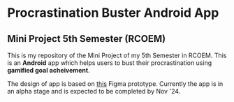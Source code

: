 # Procrastination Buster Android App
## Mini Project 5th Semester (RCOEM)

This is my repository of the Mini Project of my 5th Semester in RCOEM. This is an **Android** app which helps users to bust their procrastination using **gamified goal acheivement**.

The design of app is based on [this](https://www.figma.com/design/wkH9evsH82NPaw4kk1smCQ/Mini-Project-5th-Sem) Figma prototype. Currently the app is in an alpha stage and is expected to be completed by Nov '24.
